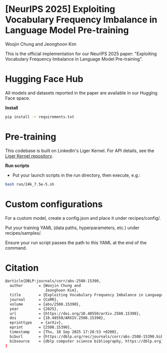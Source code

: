# [NeurIPS 2025] Exploiting Vocabulary Frequency Imbalance in Language Model Pre-training 

Woojin Chung and Jeonghoon Kim

This is the official implementation for our NeurIPS 2025 paper: "Exploiting Vocabulary Frequency Imbalance in Language Model Pre-training".


# Hugging Face Hub


All models and datasets reported in the paper are available in our Hugging Face space.

**Install**


```bash
pip install -r requirements.txt
```

# Pre-training 



This codebase is built on LinkedIn's Liger Kernel. For API details, see the [Liger Kernel repository](https://github.com/linkedin/Liger-Kernel).

**Run scripts**
- Put your launch scripts in the run directory, then execute, e.g.:
```bash
bash run/24k_7.5e-5.sh
```

# Custom configurations
For a custom model, create a config.json and place it under recipes/config/.

Put your training YAML (data paths, hyperparameters, etc.) under recipes/samples/.

Ensure your run script passes the path to this YAML at the end of the command.

# Citation

```bash
@article{DBLP:journals/corr/abs-2508-15390,
  author       = {Woojin Chung and
                  Jeonghoon Kim},
  title        = {Exploiting Vocabulary Frequency Imbalance in Language Model Pre-training},
  journal      = {CoRR},
  volume       = {abs/2508.15390},
  year         = {2025},
  url          = {https://doi.org/10.48550/arXiv.2508.15390},
  doi          = {10.48550/ARXIV.2508.15390},
  eprinttype    = {arXiv},
  eprint       = {2508.15390},
  timestamp    = {Thu, 18 Sep 2025 17:28:53 +0200},
  biburl       = {https://dblp.org/rec/journals/corr/abs-2508-15390.bib},
  bibsource    = {dblp computer science bibliography, https://dblp.org}
}
```



